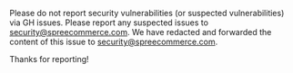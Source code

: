 Please do not report security vulnerabilities (or suspected vulnerabilities) via GH issues. Please report any suspected issues to security@spreecommerce.com. We have redacted and forwarded the content of this issue to security@spreecommerce.com.

Thanks for reporting!
